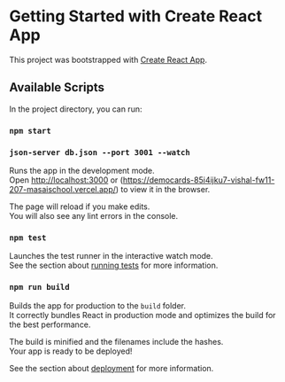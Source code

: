 # Getting Started with Create React App

This project was bootstrapped with [Create React App](https://github.com/facebook/create-react-app).

## Available Scripts

In the project directory, you can run:

### `npm start`
### `json-server db.json --port 3001 --watch`
Runs the app in the development mode.\
Open [http://localhost:3000](http://localhost:3000) or (https://democards-85i4ijku7-vishal-fw11-207-masaischool.vercel.app/) to view it in the browser.

The page will reload if you make edits.\
You will also see any lint errors in the console.

### `npm test`

Launches the test runner in the interactive watch mode.\
See the section about [running tests](https://facebook.github.io/create-react-app/docs/running-tests) for more information.

### `npm run build`

Builds the app for production to the `build` folder.\
It correctly bundles React in production mode and optimizes the build for the best performance.

The build is minified and the filenames include the hashes.\
Your app is ready to be deployed!

See the section about [deployment](https://facebook.github.io/create-react-app/docs/deployment) for more information.

<!-- //vercel deployment=====================
C:\Users\Vishal\Desktop\demo>npm i -g vercel 

> vercel@23.1.2 preinstall C:\Users\Vishal\AppData\Roaming\npm\node_modules\vercel
> node ./scripts/preinstall.js

C:\Users\Vishal\AppData\Roaming\npm\vc -> C:\Users\Vishal\AppData\Roaming\npm\node_modules\vercel\dist\index.js
C:\Users\Vishal\AppData\Roaming\npm\vercel -> C:\Users\Vishal\AppData\Roaming\npm\node_modules\vercel\dist\index.js
+ vercel@23.1.2
added 96 packages from 111 contributors in 51.151s

C:\Users\Vishal\Desktop\demo>vercel login
Vercel CLI 23.1.2
> Log in to Vercel github
Error! The account needs to be verified via SMS.

C:\Users\Vishal\Desktop\demo>vercel login
Vercel CLI 23.1.2
> Log in to Vercel email    
> Enter your email address: vishal_fw11_207@masai.school
We sent an email to vishal_fw11_207@masai.school. Please follow the steps provided inside it and make sure the security code matches 
Fresh Beaver.
> Success! Email authentication complete for vishal_fw11_207@masai.school
Congratulations! You are now logged in. In order to deploy something, run `vercel`.
💡  Connect your Git Repositories to deploy every branch push automatically (https://vercel.link/git).

C:\Users\Vishal\Desktop\demo>vercel
Vercel CLI 23.1.2
? Set up and deploy “~\Desktop\demo”? [Y/n] y
? Which scope do you want to deploy to? vishal-fw11-207-masaischool
? Link to existing project? [y/N] n  
? What’s your project’s name? Cardraqrace
? In which directory is your code located? ./
Error! Project name contains invalid characters. Only lower case alphanumeric characters and hyphens are allowed.

C:\Users\Vishal\Desktop\demo>vercel
Vercel CLI 23.1.2
? Set up and deploy “~\Desktop\demo”? [Y/n] y
? Which scope do you want to deploy to? vishal-fw11-207-masaischool
? Link to existing project? [y/N] n  
? What’s your project’s name? democards
? In which directory is your code located? ./
Auto-detected Project Settings (Create React App):
- Build Command: `npm run build` or `react-scripts build`
- Output Directory: build
- Development Command: react-scripts start
? Want to override the settings? [y/N] n
🔗  Linked to vishal-fw11-207-masaischool/democards (created .vercel and added it to .gitignore)
🔍  Inspect: https://vercel.com/vishal-fw11-207-masaischool/democards/4TYcRvqW7ziRSKRzQEXQi3m2vHKL [2s]
Error! Command "npm run build" exited with 1
Error! Check your logs at https://democards-jjk3aytrz-vishal-fw11-207-masaischool.vercel.app/_logs or run `vercel logs democards-jjk3aytrz-vishal-fw11-207-masaischool.vercel.app`

C:\Users\Vishal\Desktop\demo>vercel
Vercel CLI 23.1.2
🔍  Inspect: https://vercel.com/vishal-fw11-207-masaischool/democards/7Nv56a6FoA1rbCd32oZ7CRNWXMPy [2s]
✅  Preview: https://democards-vishal-fw11-207-masaischool.vercel.app [copied to clipboard] [1m]
📝  To deploy to production (democards.vercel.app), run `vercel --prod` -->